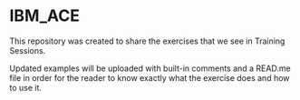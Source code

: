 # IBM_ACE

This repository was created to share the exercises that we see in Training Sessions.

Updated examples will be uploaded with built-in comments and a READ.me file in order for the reader to know exactly what the exercise does and how to use it.
